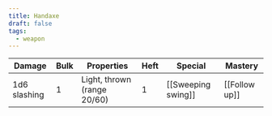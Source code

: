 ```yaml
---
title: Handaxe
draft: false
tags:
  - weapon
---
```

| Damage          | Bulk | Properties                            | Heft | Special                 | Mastery            |
| --------------- | ---- | ------------------------------------- | ---- | ----------------------- | ------------------ |
| 1d6 slashing    | 1    | Light, thrown (range 20/60)           | 1    | [[Sweeping swing]]      | [[Follow up]]      |
